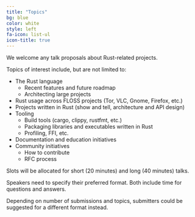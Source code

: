 ```yaml
---
title: "Topics"
bg: blue
color: white
style: left
fa-icon: list-ul
icon-title: true
---
```


We welcome any talk proposals about Rust-related projects.

Topics of interest include, but are not limited to:

- The Rust language
    - Recent features and future roadmap
    - Architecting large projects
- Rust usage across FLOSS projects (Tor, VLC, Gnome, Firefox, etc.)
- Projects written in Rust (show and tell, architecture and API design)
- Tooling
    - Build tools (cargo, clippy, rustfmt, etc.)
    - Packaging libraries and executables written in Rust
    - Profiling, FFI, etc.
- Documentation and education initiatives
- Community initiatives
    - How to contribute
    - RFC process

Slots will be allocated for short (20 minutes) and long (40 minutes) talks.

Speakers need to specify their preferred format. Both include time for questions and answers.

Depending on number of submissions and topics, submitters could be suggested for a different format instead.
